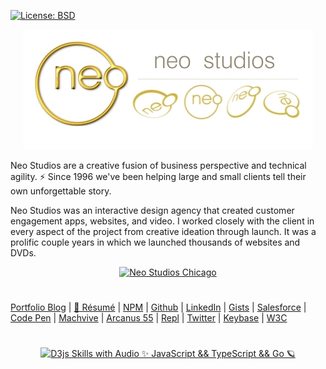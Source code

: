 [![License: BSD](https://badgen.net/badge/license/BSD/orange)](https://opensource.org/licenses/BSD-3-Clause)

<p align="center">
  <a target="_blank" href="http://neodigm.github.io/www.neostudios.com/">
    <img src="https://github.com/neodigm/www.neostudios.com/blob/gh-pages/NEOS_LOGO_0001.jpg?raw=true" alt="One does what one must">
  </a>
</p>


Neo Studios are a creative fusion of business perspective and technical agility. ⚡ Since 1996 we've been helping large and small clients tell their own unforgettable story.

Neo Studios was an interactive design agency that created customer engagement apps, websites, and video. I worked closely with the client in every aspect of the project from creative ideation through launch. It was a prolific couple years in which we launched thousands of websites and DVDs.

<p align="center">
  <a target="_blank" href="http://neodigm.github.io/www.neostudios.com/">
    <img src="http://neodigm.github.io/www.neostudios.com/content/neo_studios.webp" title="Neo Studios are a creative fusion of business perspective and technical agility. Since 1996 we've been helping large and small clients tell their own unforgettable story." alt="Neo Studios Chicago">
  </a>
</p>

#
[Portfolio Blog](https://www.theScottKrause.com) |
[🦄 Résumé](https://thescottkrause.com/Arcanus_Scott_C_Krause_2020.pdf) |
[NPM](https://www.npmjs.com/~neodigm) |
[Github](https://github.com/neodigm) |
[LinkedIn](https://www.linkedin.com/in/neodigm55/) |
[Gists](https://gist.github.com/neodigm) |
[Salesforce](https://trailblazer.me/id/skrause) |
[Code Pen](https://codepen.io/neodigm24) |
[Machvive](https://machvive.com/) |
[Arcanus 55](https://www.arcanus55.com/) |
[Repl](https://repl.it/@neodigm) |
[Twitter](https://twitter.com/neodigm24) |
[Keybase](https://keybase.io/neodigm) |
[W3C](https://www.w3.org/users/123844)
#

<p align="center">
  <a target="_blank" href="https://thescottkrause.com/d3_datavis_skills.html">
  <img src="https://repository-images.githubusercontent.com/178555357/2b6ad880-7aa0-11ea-8dde-63e70187e3e9" title="D3js Skills with Audio ✨ JavaScript && TypeScript && Go 🪐">
  </a>
</p>
